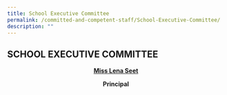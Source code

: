 ```yaml
---
title: School Executive Committee
permalink: /committed-and-competent-staff/School-Executive-Committee/
description: ""
---
```

## SCHOOL EXECUTIVE COMMITTEE

**<center>[Miss Lena Seet](mailto:holyinnocentspri@moe.edu.sg)</center>**

**<center>Principal</center>**

